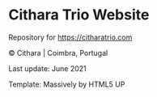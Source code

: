 # Cithara Trio Website

Repository for https://citharatrio.com

&copy; Cithara | Coimbra, Portugal

Last update: June 2021

Template: Massively by HTML5 UP
